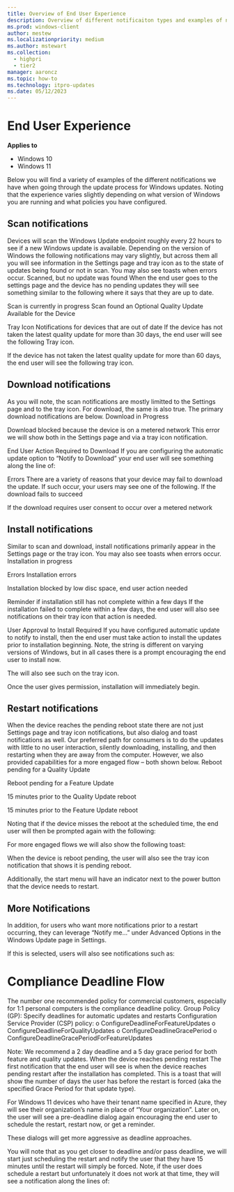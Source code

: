 ```yaml
---
title: Overview of End User Experience
description: Overview of different notificaiton types and examples of notifications that will be shown to end users.
ms.prod: windows-client
author: mestew
ms.localizationpriority: medium
ms.author: mstewart
ms.collection:
  - highpri
  - tier2
manager: aaroncz
ms.topic: how-to
ms.technology: itpro-updates
ms.date: 05/12/2023
---
```

# End User Experience

**Applies to**

- Windows 10
- Windows 11

Below you will find a variety of examples of the different notifications we have when going through the update process for Windows updates. Noting that the experience varies slightly depending on what version of Windows you are running and what policies you have configured.

## Scan notifications 
Devices will scan the Windows Update endpoint roughly every 22 hours to see if a new Windows update is available. Depending on the version of Windows the following notifications may vary slightly, but across them all you will see information in the Settings page and tray icon as to the state of updates being found or not in scan. You may also see toasts when errors occur. 
Scanned, but no update was found
When the end user goes to the settings page and the device has no pending updates they will see something similar to the following where it says that they are up to date. 

Scan is currently in progress 
Scan found an Optional Quality Update Available for the Device 
 
Tray Icon Notifications for devices that are out of date
If the device has not taken the latest quality update for more than 30 days, the end user will see the following Tray icon.
 
If the device has not taken the latest quality update for more than 60 days, the end user will see the following tray icon.
 
## Download notifications 
As you will note, the scan notifications are mostly limitted to the Settings page and to the tray icon. For download, the same is also true. The primary download notifications are below. 
Download in Progress 

Download blocked because the device is on a metered network 
This error we will show both in the Settings page and via a tray icon notification.
 
End User Action Required to Download 
If you are configuring the automatic update option to “Notify to Download” your end user will see something along the line of:
 
Errors 
There are a variety of reasons that your device may fail to download the update. If such occur, your users may see one of the following. 
If the download fails to succeed 
 
If the download requires user consent to occur over a metered network 
 
## Install notifications 
Similar to scan and download, install notifications primarily appear in the Settings page or the tray icon. You may also see toasts when errors occur.
Installation in progress
 
Errors
Installation errors  
 
 
 
Installation blocked by low disc space, end user action needed
 
 
Reminder if installation still has not complete within a few days 
If the installation failed to complete within a few days, the end user will also see notifications on their tray icon that action is needed.
 
User Approval to Install Required
If you have configured automatic update to notify to install, then the end user must take action to install the updates prior to installation beginning. Note, the string is different on varying versions of Windows, but in all cases there is a prompt encouraging the end user to install now. 
 
The will also see such on the tray icon.
 
Once the user gives permission, installation will immediately begin. 

## Restart notifications 
When the device reaches the pending reboot state there are not just Settings page and tray icon notifications, but also dialog and toast notifications as well. Our preferred path for consumers is to do the updates with little to no user interaction, silently downloading, installing, and then restarting when they are away from the computer. However, we also provided capabilities for a more engaged flow – both shown below. 
Reboot pending for a Quality Update
   
Reboot pending for a Feature Update 
 
15 minutes prior to the Quality Update reboot 
 
15 minutes prior to the Feature Update reboot
 
Noting that if the device misses the reboot at the scheduled time, the end user will then be prompted again with the following:
 
For more engaged flows we will also show the following toast: 
 
When the device is reboot pending, the user will also see the tray icon notification that shows it is pending reboot. 
 
Additionally, the start menu will have an indicator next to the power button that the device needs to restart. 
 
## More Notifications 
In addition, for users who want more notifications prior to a restart occurring, they can leverage “Notify me…” under Advanced Options in the Windows Update page in Settings. 
 
If this is selected, users will also see notifications such as:
 
# Compliance Deadline Flow 
The number one recommended policy for commercial customers, especially for 1:1 personal computers is the compliance deadline policy. 
Group Policy (GP): Specify deadlines for automatic updates and restarts 
Configuration Service Provider (CSP) policy: 
o	ConfigureDeadlineForFeatureUpdates
o	ConfigureDeadlineForQualityUpdates
o	ConfigureDeadlineGracePeriod
o	ConfigureDeadlineGracePeriodForFeatureUpdates

Note: We recommend a 2 day deadline and a 5 day grace period for both feature and quality updates. 
When the device reaches pending restart 
The first notification that the end user will see is when the device reaches pending restart after the installation has completed. This is a toast that will show the number of days the user has before the restart is forced (aka the specified Grace Period for that update type). 
 
For Windows 11 devices who have their tenant name specified in Azure, they will see their organization’s name in place of “Your organization”. 
Later on, the user will see a pre-deadline dialog again encouraging the end user to schedule the restart, restart now, or get a reminder. 
 
These dialogs will get more aggressive as deadline approaches. 
 
 
 
You will note that as you get closer to deadline and/or pass deadline, we will start just scheduling the restart and notify the user that they have 15 minutes until the restart will simply be forced. 
Note, if the user does schedule a restart but unfortunately it does not work at that time, they will see a notification along the lines of:
 
